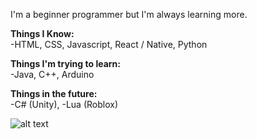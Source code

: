 I'm a beginner programmer but I'm always learning more.   

**Things I Know:**  
  -HTML, CSS, Javascript, React / Native, Python

**Things I'm trying to learn:**  
  -Java, C++, Arduino  
  
**Things in the future:**  
  -C# (Unity), -Lua (Roblox)  

![alt text](https://i.ibb.co/mDfZhxH/i-love-my-puter.png)
